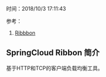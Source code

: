 时间：2018/10/3 17:11:43

参考：

1. [Ribbbon](https://github.com/Netflix/ribbon)

## SpringCloud Ribbon 简介 

基于HTTP和TCP的客户端负载均衡工具。
